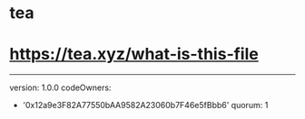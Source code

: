 # tea
# https://tea.xyz/what-is-this-file
---
version: 1.0.0
codeOwners:
  - '0x12a9e3F82A77550bAA9582A23060b7F46e5fBbb6'
quorum: 1
